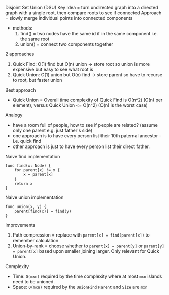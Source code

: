 Disjoint Set Union (DSU) 
Key Idea = turn undirected graph into a directed graph with a single root, then compare roots to see if connected
Approach = slowly merge individual points into connected components
- methods: 
  1. find() = two nodes have the same id if in the same component i.e. the same root
  2. union() = connect two components together

2 approaches
1. Quick Find: O(1) find but O(n) union -> store root so union is more expensive but easy to see what root is
2. Quick Union: O(1) union but O(n) find -> store parent so have to recurse to root, but faster union

Best approach
* Quick Union = Overall time complexity of Quick Find is O(n^2) (O(n) per element), versus Quick Union <= O(n^2) (O(n) is the worst case)

Analogy
* have a room full of people, how to see if people are related? (assume only one parent e.g. just father's side)
* one approach is to have every person list their 10th paternal ancestor - i.e. quick find
* other approach is just to have every person list their direct father.

Naive find implementation
```
func find(x: Node) {
    for parent[x] != x {
        x = parent[x]
    }
    return x
}
```
Naive union implementation
```
func union(x, y) {
    parent[find(x)] = find(y)
}
```
Improvements
1. Path compression = replace with `parent[x] = find(parent[x])` to remember calculation 
2. Union-by-rank = choose whether to `parent[x] = parent[y]` or `parent[y] = parent[x]` based upon smaller joining larger. Only relevant for Quick Union.

Complexity
* Time: `O(mxn)` required by the time complexity where at most `mxn` islands need to be unioned.
* Space: `O(mxn)` required by the `UnionFind` `Parent` and `Size` are `mxn` 